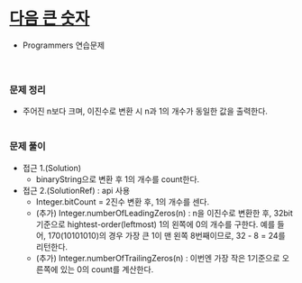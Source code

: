# [다음 큰 숫자](https://programmers.co.kr/learn/courses/30/lessons/12911)
- Programmers 연습문제  
<br><br>

### 문제 정리
- 주어진 n보다 크며, 이진수로 변환 시 n과 1의 개수가 동일한 값을 출력한다.
  <br><br>

### 문제 풀이
- 접근 1.(Solution)
    - binaryString으로 변환 후 1의 개수를 count한다.
- 접근 2.(SolutionRef) : api 사용
    - Integer.bitCount = 2진수 변환 후, 1의 개수를 센다.
    + (추가) Integer.numberOfLeadingZeros(n) : n을 이진수로 변환한 후, 32bit 기준으로 hightest-order(leftmost) 1의 왼쪽에 0의 개수를 구한다.
      예를 들어, 170(10101010)의 경우 가장 큰 1이 맨 왼쪽 8번째이므로, 32 - 8 = 24를 리턴한다.
    + (추가) Integer.numberOfTrailingZeros(n) : 이번엔 가장 작은 1기준으로 오른쪽에 있는 0의 count를 계산한다.  
